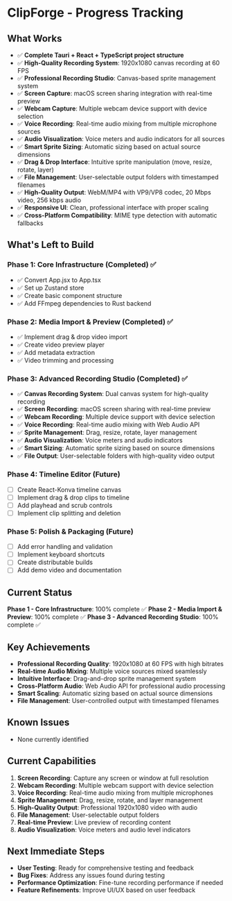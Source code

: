 # ClipForge - Progress Tracking

## What Works
- ✅ **Complete Tauri + React + TypeScript project structure**
- ✅ **High-Quality Recording System**: 1920x1080 canvas recording at 60 FPS
- ✅ **Professional Recording Studio**: Canvas-based sprite management system
- ✅ **Screen Capture**: macOS screen sharing integration with real-time preview
- ✅ **Webcam Capture**: Multiple webcam device support with device selection
- ✅ **Voice Recording**: Real-time audio mixing from multiple microphone sources
- ✅ **Audio Visualization**: Voice meters and audio indicators for all sources
- ✅ **Smart Sprite Sizing**: Automatic sizing based on actual source dimensions
- ✅ **Drag & Drop Interface**: Intuitive sprite manipulation (move, resize, rotate, layer)
- ✅ **File Management**: User-selectable output folders with timestamped filenames
- ✅ **High-Quality Output**: WebM/MP4 with VP9/VP8 codec, 20 Mbps video, 256 kbps audio
- ✅ **Responsive UI**: Clean, professional interface with proper scaling
- ✅ **Cross-Platform Compatibility**: MIME type detection with automatic fallbacks

## What's Left to Build

### Phase 1: Core Infrastructure (Completed) ✅
- ✅ Convert App.jsx to App.tsx
- ✅ Set up Zustand store
- ✅ Create basic component structure
- ✅ Add FFmpeg dependencies to Rust backend

### Phase 2: Media Import & Preview (Completed) ✅
- ✅ Implement drag & drop video import
- ✅ Create video preview player
- ✅ Add metadata extraction
- ✅ Video trimming and processing

### Phase 3: Advanced Recording Studio (Completed) ✅
- ✅ **Canvas Recording System**: Dual canvas system for high-quality recording
- ✅ **Screen Recording**: macOS screen sharing with real-time preview
- ✅ **Webcam Recording**: Multiple device support with device selection
- ✅ **Voice Recording**: Real-time audio mixing with Web Audio API
- ✅ **Sprite Management**: Drag, resize, rotate, layer management
- ✅ **Audio Visualization**: Voice meters and audio indicators
- ✅ **Smart Sizing**: Automatic sprite sizing based on source dimensions
- ✅ **File Output**: User-selectable folders with high-quality video output

### Phase 4: Timeline Editor (Future)
- [ ] Create React-Konva timeline canvas
- [ ] Implement drag & drop clips to timeline
- [ ] Add playhead and scrub controls
- [ ] Implement clip splitting and deletion

### Phase 5: Polish & Packaging (Future)
- [ ] Add error handling and validation
- [ ] Implement keyboard shortcuts
- [ ] Create distributable builds
- [ ] Add demo video and documentation

## Current Status
**Phase 1 - Core Infrastructure**: 100% complete ✅
**Phase 2 - Media Import & Preview**: 100% complete ✅
**Phase 3 - Advanced Recording Studio**: 100% complete ✅

## Key Achievements
- **Professional Recording Quality**: 1920x1080 at 60 FPS with high bitrates
- **Real-time Audio Mixing**: Multiple voice sources mixed seamlessly
- **Intuitive Interface**: Drag-and-drop sprite management system
- **Cross-Platform Audio**: Web Audio API for professional audio processing
- **Smart Scaling**: Automatic sizing based on actual source dimensions
- **File Management**: User-controlled output with timestamped filenames

## Known Issues
- None currently identified

## Current Capabilities
1. **Screen Recording**: Capture any screen or window at full resolution
2. **Webcam Recording**: Multiple webcam support with device selection
3. **Voice Recording**: Real-time audio mixing from multiple microphones
4. **Sprite Management**: Drag, resize, rotate, and layer management
5. **High-Quality Output**: Professional 1920x1080 video with audio
6. **File Management**: User-selectable output folders
7. **Real-time Preview**: Live preview of recording content
8. **Audio Visualization**: Voice meters and audio level indicators

## Next Immediate Steps
- **User Testing**: Ready for comprehensive testing and feedback
- **Bug Fixes**: Address any issues found during testing
- **Performance Optimization**: Fine-tune recording performance if needed
- **Feature Refinements**: Improve UI/UX based on user feedback
